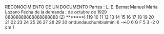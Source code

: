 RECONOCIMIENTO DE UN DOCUMENTO
Partes :
L. E. Bernat
Manuel María Lozano
Fecha de la demanda :
de octubre de 1929
88888888888888888888
(2)
*******!
119
10 11 12 13 14 15 16 17 18 19 20 21 22 23 24 25 26 27 28 29 30
ondundauchumbiulmini
6
-∞O
6
G F
5
3
-2
0 cm 1